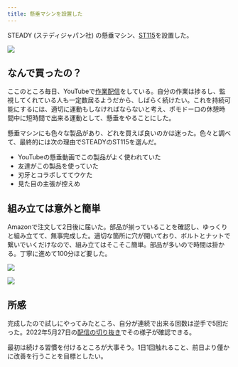 ```yaml
---
title: 懸垂マシンを設置した
---
```

STEADY (ステディジャパン社) の懸垂マシン、[ST115](https://www.amazon.co.jp/dp/B09K3QQBKH)を設置した。

![](https://lh3.googleusercontent.com/T8Ir1en7l3JP_OWPUcU3A6ewhLK4IO-I5RHmWkDsEzFirgrdOTarlM7NrVb3UAyC6Y4dG0hgVOI6zaxboQYMCTQhAXdaYLkiabELRnv7TwG0I7qVdmbDae10LUUCTkIYcB2NM0aG_k_zP-9yDeZziH1WXY1KwSCBPruUmEGLPJV-LnhbqnCvVSMw)

なんで買ったの？
--------

ここのところ毎日、YouTubeで[作業配信](https://www.youtube.com/c/r7kamura)をしている。自分の作業は捗るし、監視してくれている人も一定数居るようだから、しばらく続けたい。これを持続可能にするには、適切に運動もしなければならないと考え、ポモドーロの休憩時間中に短時間で出来る運動として、懸垂をやることにした。

懸垂マシンにも色々な製品があり、どれを買えば良いのかは迷った。色々と調べて、最終的には次の理由でSTEADYのST115を選んだ。

*   YouTubeの懸垂動画でこの製品がよく使われていた
*   友達がこの製品を使っていた
*   刃牙とコラボしててウケた
*   見た目の主張が控えめ

組み立ては意外と簡単
----------

Amazonで注文して2日後に届いた。部品が揃っていることを確認し、ゆっくりと組み立てて、無事完成した。適切な箇所に穴が開いており、ボルトとナットで繋いでいくだけなので、組み立てはそこそこ簡単。部品が多いので時間は掛かる。丁寧に進めて100分ほど要した。

![](https://lh4.googleusercontent.com/wKKx_VGpUUkz5-XO-tq0jnwRDwDlVOe6MfuWd8xfaD3H9-9ehmYKN0enrW5EuhNzbiQsPGFEGxpTkiog-GrUi4UpcMODBXCYtvkg_1EGkCCJYGzhV0uQ4Q61fOky1NjXnugmZITHoJ__PqMGzjqXcg6z1kg6v1hJJW8KxW2kKuM1nAvFRFOQzsCY)

![](https://lh6.googleusercontent.com/f6hXjNZSaiPftWdNabU26zHNBDRF0lxl9rIpluH5smldSAhhDZhMkLnbBBp2iybM7Xpk6dmBx1wmkoqe3JI7Wn21_lz0EdRmuyC6gxy0ZjXV1uiI_z1vs4vuu-YuteOICOql1OOINLk8s0PS63J0Olhq49e0NR_DLFp_b7bibFH-De8O6pkZ3_DB)

所感
--

完成したので試しにやってみたところ、自分が連続で出来る回数は逆手で5回だった。2022年5月27日の[配信の切り抜き](https://www.youtube.com/clip/Ugkxy2NXpdlfZF0kT9s-MoCOrbB1wpWEryK9)でその様子が確認できる。

最初は続ける習慣を付けるところが大事そう。1日1回触れること、前日より僅かに改善を行うことを目標としたい。
